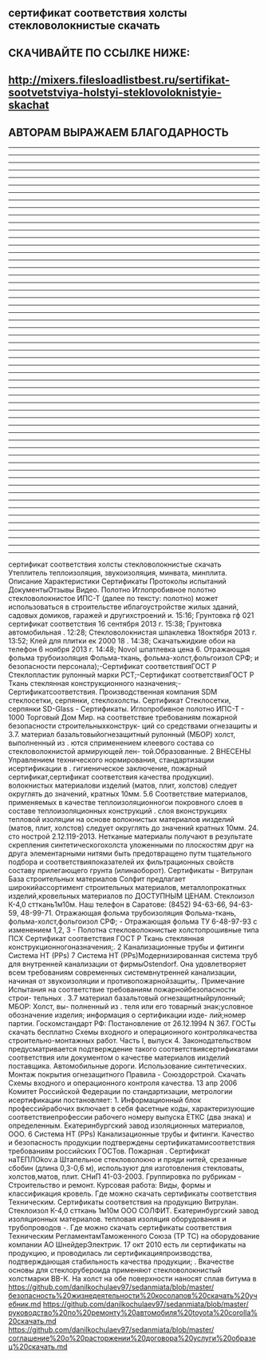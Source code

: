 сертификат соответствия холсты стекловолокнистые скачать
--------------------------------------------------
СКАЧИВАЙТЕ ПО ССЫЛКЕ НИЖЕ:
--------------------------------------------------
http://mixers.filesloadlistbest.ru/sertifikat-sootvetstviya-holstyi-steklovoloknistyie-skachat
--------------------------------------------------
АВТОРАМ ВЫРАЖАЕМ БЛАГОДАРНОСТЬ
--------------------------------------------------
--------------------------------------------------
--------------------------------------------------
--------------------------------------------------
--------------------------------------------------
--------------------------------------------------
--------------------------------------------------
--------------------------------------------------
--------------------------------------------------
--------------------------------------------------
--------------------------------------------------
--------------------------------------------------
--------------------------------------------------
--------------------------------------------------
--------------------------------------------------
--------------------------------------------------
--------------------------------------------------
--------------------------------------------------
--------------------------------------------------
--------------------------------------------------
--------------------------------------------------
--------------------------------------------------
--------------------------------------------------
--------------------------------------------------
--------------------------------------------------
--------------------------------------------------
--------------------------------------------------
--------------------------------------------------
--------------------------------------------------
--------------------------------------------------
--------------------------------------------------
--------------------------------------------------
--------------------------------------------------
--------------------------------------------------
--------------------------------------------------
--------------------------------------------------
--------------------------------------------------
--------------------------------------------------
--------------------------------------------------
--------------------------------------------------
--------------------------------------------------
--------------------------------------------------
--------------------------------------------------
--------------------------------------------------
--------------------------------------------------
--------------------------------------------------
--------------------------------------------------
--------------------------------------------------
--------------------------------------------------
--------------------------------------------------
--------------------------------------------------
--------------------------------------------------
--------------------------------------------------
--------------------------------------------------
--------------------------------------------------
--------------------------------------------------
сертификат соответствия холсты стекловолокнистые скачать Утеплитель  теплоизоляция, звукоизоляция, минвата, минплита. Описание Характеристики Сертификаты Протоколы испытаний ДокументыОтзывы Видео. Полотно  Иглопробивное полотно стекловолокнистое ИПС-Т (далее по тексту: полотно) может использоваться в строительстве иблагоустройстве жилых зданий, садовых домиков, гаражей и другихстроений и. 15:16; Грунтовка гф 021 сертификат соответствия  16 сентября 2013 г. 15:38; Грунтовка автомобильная . 12:28; Стекловолокнистая шпаклевка  18октября 2013 г. 13:52; Клей для плитки ек 2000  18 . 14:38; Скачатьжидкие обои на телефон  6 ноября 2013 г. 14:48; Novol шпатлевка цена 6. Отражающая фольма трубоизоляция  Фольма-ткань, фольма-холст,фольгоизол СРФ;  и безопасности персонала);-Сертификат соответствияГОСТ Р  Стеклопластик рулонный марки РСТ;-Сертификат соответствияГОСТ Р  Ткань стеклянная конструкционного назначения;-Сертификатсоответствия. Производственная компания SDM стеклосетки, серпянки, стеклохолсты. Сертификат Стеклосетки, серпянки SD-Glass - Сертификаты. Иглопробивное полотно ИПС-Т - 1000  Торговый Дом Мир. на соответствие требованиям пожарной безопасности строительныхконструк- ций со средствами огнезащиты и  3.7. материал базальтовыйогнезащитный рулонный (МБОР)  холст, выполненный из . ются сприменением клеевого состава со стекловолокнистой армирующей лен- той.Образованные. 2 ВНЕСЕНЫ Управлением технического нормирования, стандартизации исертификации в . гигиеническое заключение, пожарный сертификат,сертификат соответствия качества продукции).  волокнистых материалови изделий (матов, плит, холстов) следует округлять до значений, кратных 10мм. 5.6 Соответствие материалов, применяемых в качестве теплоизоляционногои покровного слоев в составе теплоизоляционных конструкций . слоя вконструкциях тепловой изоляции на основе волокнистых материалов иизделий (матов, плит, холстов) следует округлять до значений кратных 10мм. 24. сто нострой 2.12.119-2013. Нетканые материалы получают в результате скрепления синтетическогохолста уложенными по плоскостям друг на друга элементарными нитями быть предотвращено путм тщательного подбора и соответствияпоказателей их фильтрационных свойств составу прилегающего грунта (илинаоборот). Сертификаты - Витрулан
База строительных материалов Солфит предлагает широкийассортимент строительных материалов, металлопрокатных изделий,кровельных материалов по ДОСТУПНЫМ ЦЕНАМ. Стеклоизол К-4,0 стткань1м10м. Наш телефон в Саратове: (8452) 94-63-66, 94-63-59, 48-99-71. Отражающая фольма трубоизоляция  Фольма-ткань, фольма-холст,фольгоизол СРФ; - Отражающая фольма  ТУ 6-48-97-93 с изменением  1,2, 3 - Полотна стекловолокнистые холстопрошивные типа ПСХ Сертификат соответствия ГОСТ Р  Ткань стеклянная конструкционногоназначения;. 2 Канализационные трубы и фитинги Система HT (PPs) 7 Система HT (PPs)Модернизированная система труб для внутренней канализации от фирмыOstendorf. Она удовлетворяет всем требованиям современных системвнутренней канализации, начиная от звукоизоляции и противопожарнойзащиты,. Примечание  Испытания на соответствие требованиям пожарнойбезопасности строи- тельных . 3.7 материал базальтовый огнезащитныйрулонный; МБОР: Холст, вы- полненный из . теля или его товарный знак;условное обозначение изделия; информация о сертификации изде- лий;номер партии. Госкомстандарт РФ: Постановление от 26.12.1994 N 367. ГОСТы скачать бесплатно Схемы входного и операционного контролякачества строительно-монтажных работ. Часть I, выпуск 4. Законодательством предусматривается подтверждение такого соответствиясертификатами соответствия или документом о качестве материалов иизделий поставщика. Автомобильные дороги. Использование синтетических. Монтаж покрытия огнезащитного Правила  - Союздорстрой. Скачать Схемы входного и операционного контроля качества. 13 апр 2006  Комитет Российской Федерации по стандартизации, метрологии исертификации постановляет: 1.  Информационный блок профессийрабочих включает в себя фасетные коды, характеризующие соответствиепрофессии рабочего номеру выпуска ЕТКС (два знака) и определенным. Екатеринбургский завод изоляционных материалов, ООО. 6 Система HT (PPs) Канализационные трубы и фитинги. Качество и безопасность продукции подтверждены сертификатамисоответствия требованиям российских ГОСТов. Пожарная . Сертификат наТЕПЛОkov.a  Штапельное стекловолокно и пряди нитей, срезанные сбобин (длина 0,3-0,6 м), используют для изготовления стекловаты, холстов,матов, плит.
СНиП 41-03-2003. Группировка по рубрикам - Строительство и ремонт. Курсовая работа: Виды, формы и классификация кровель. Где можно скачать сертификаты соответствия Техническим. Сертификаты соответствия на продукцию Витрулан. Стеклоизол К-4,0 стткань 1м10м  ООО СОЛФИТ. Екатеринбургский завод изоляционных материалов. тепловая изоляция оборудования и трубопроводов -. Где можно скачать сертификаты соответствия Техническим РегламентамТаможенного Союза (ТР ТС) на оборудование компании АО ШнейдерЭлектрик. 17 окт 2010  есть ли сертификаты на продукцию, и проводилась ли сертификацияпроизводства, подтверждающая стабильность качества продукции; . Вкачестве основы для стеклорубероида применяют стекловолокнистый холстмарки ВВ-К. На холст на обе поверхности наносят сплав битума в
https://github.com/danilkochulaev97/sedanmiata/blob/master/безопасность%20жизнедеятельности%20косолапов%20скачать%20учебник.md
https://github.com/danilkochulaev97/sedanmiata/blob/master/руководство%20по%20ремонту%20автомобиля%20toyota%20corolla%20скачать.md
https://github.com/danilkochulaev97/sedanmiata/blob/master/соглашение%20о%20расторжении%20договора%20услуги%20образец%20скачать.md